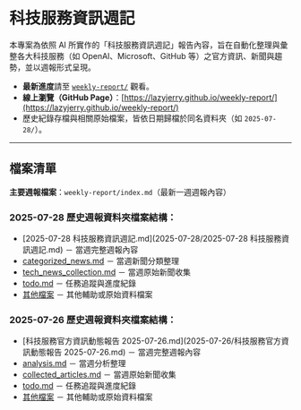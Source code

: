 # 科技服務資訊週記

本專案為依照 AI 所實作的「科技服務資訊週記」報告內容，旨在自動化整理與彙整各大科技服務（如 OpenAI、Microsoft、GitHub 等）之官方資訊、新聞與趨勢，並以週報形式呈現。

- **最新進度**請至 [`weekly-report/`](./weekly-report/) 觀看。
- **線上瀏覽（GitHub Page）**：[https://lazyjerry.github.io/weekly-report/](https://lazyjerry.github.io/weekly-report/)
- 歷史紀錄存檔與相關原始檔案，皆依日期歸檔於同名資料夾（如 `2025-07-28/`）。

---

## 檔案清單

**主要週報檔案**：`weekly-report/index.md`（最新一週週報內容）

### 2025-07-28 歷史週報資料夾檔案結構：

- [2025-07-28 科技服務資訊週記.md](2025-07-28/2025-07-28 科技服務資訊週記.md) － 當週完整週報內容
- [categorized_news.md](2025-07-28/categorized_news.md) － 當週新聞分類整理
- [tech_news_collection.md](2025-07-28/tech_news_collection.md) － 當週原始新聞收集
- [todo.md](2025-07-28/todo.md) － 任務追蹤與進度紀錄
- [其他檔案](https://github.com/lazyjerry/lazyjerry.github.io/tree/master/2025-07-28) － 其他輔助或原始資料檔案

### 2025-07-26 歷史週報資料夾檔案結構：

- [科技服務官方資訊動態報告 2025-07-26.md](2025-07-26/科技服務官方資訊動態報告 2025-07-26.md) － 當週完整週報內容
- [analysis.md](2025-07-26/analysis.md) － 當週分析整理
- [collected_articles.md](2025-07-26/collected_articles.md) － 當週原始新聞收集
- [todo.md](2025-07-26/todo.md) － 任務追蹤與進度紀錄
- [其他檔案](https://github.com/lazyjerry/lazyjerry.github.io/tree/master/2025-07-26) － 其他輔助或原始資料檔案
